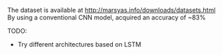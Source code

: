 The dataset is available at http://marsyas.info/downloads/datasets.html
<br>
By using a conventional CNN model, acquired an accuracy of ~83%

TODO:
- Try different architectures based on LSTM
